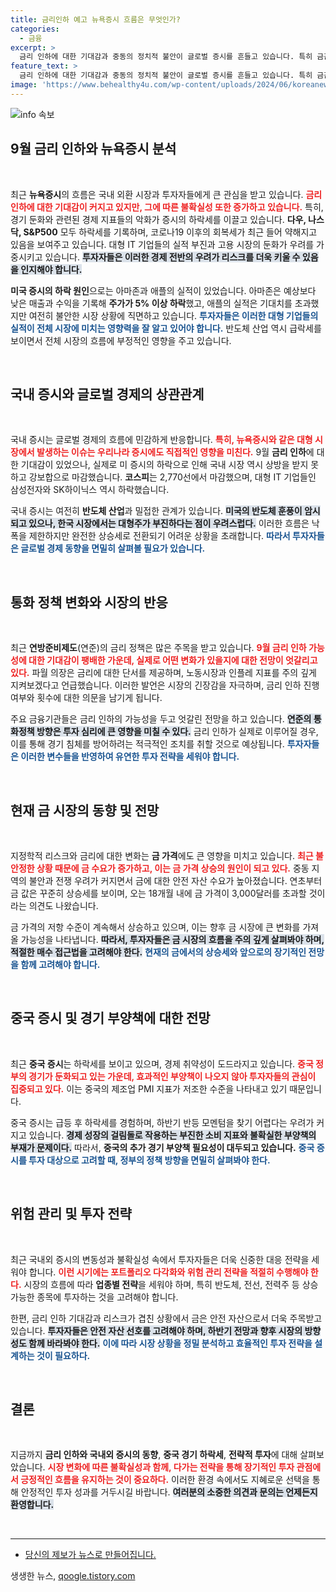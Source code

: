 ```yaml
---
title: 금리인하 예고 뉴욕증시 흐름은 무엇인가?
categories:
  - 금융
excerpt: >
  금리 인하에 대한 기대감과 중동의 정치적 불안이 글로벌 증시를 흔들고 있습니다. 특히 금값이 상승세를 이어가는 가운데, 중국 증시의 하락세와 미국의 경기 둔화 우려가 향후 투자 전략에 중요한 변수로 작용할 전망입니다. 클릭해 자세한 분석을 확인하세요!
feature_text: >
  금리 인하에 대한 기대감과 중동의 정치적 불안이 글로벌 증시를 흔들고 있습니다. 특히 금값이 상승세를 이어가는 가운데, 중국 증시의 하락세와 미국의 경기 둔화 우려가 향후 투자 전략에 중요한 변수로 작용할 전망입니다. 클릭해 자세한 분석을 확인하세요!
image: 'https://www.behealthy4u.com/wp-content/uploads/2024/06/koreanews.jpg'
---
```


<p><img src="https://www.behealthy4u.com/wp-content/uploads/2024/06/koreanews.jpg" alt="info 속보" /></p>

<h2 data-ke-size="size26">9월 금리 인하와 뉴욕증시 분석</h2>

<p data-ke-size="size16">&nbsp;</p>

<p>최근 <strong>뉴욕증시</strong>의 흐름은 국내 외환 시장과 투자자들에게 큰 관심을 받고 있습니다. <b><span style="color: #ee2323;">금리 인하에 대한 기대감이 커지고 있지만, 그에 따른 불확실성 또한 증가하고 있습니다.</span></b> 특히, 경기 둔화와 관련된 경제 지표들의 악화가 증시의 하락세를 이끌고 있습니다. <strong>다우, 나스닥, S&amp;P500</strong> 모두 하락세를 기록하며, 코로나19 이후의 회복세가 최근 들어 약해지고 있음을 보여주고 있습니다. 대형 IT 기업들의 실적 부진과 고용 시장의 둔화가 우려를 가중시키고 있습니다. <b><span style="background-color: #21538527;">투자자들은 이러한 경제 전반의 우려가 리스크를 더욱 키울 수 있음을 인지해야 합니다.</span></b> </p>

<p><strong>미국 증시의 하락 원인</strong>으로는 아마존과 애플의 실적이 있었습니다. 아마존은 예상보다 낮은 매출과 수익을 기록해 <strong>주가가 5% 이상 하락</strong>했고, 애플의 실적은 기대치를 초과했지만 여전히 불안한 시장 상황에 직면하고 있습니다. <b><span style="color: #1a5490;">투자자들은 이러한 대형 기업들의 실적이 전체 시장에 미치는 영향력을 잘 알고 있어야 합니다.</span></b> 반도체 산업 역시 급락세를 보이면서 전체 시장의 흐름에 부정적인 영향을 주고 있습니다.</p>

<p data-ke-size="size16">&nbsp;</p>

<h2 data-ke-size="size26">국내 증시와 글로벌 경제의 상관관계</h2>

<p data-ke-size="size16">&nbsp;</p>

<p>국내 증시는 글로벌 경제의 흐름에 민감하게 반응합니다. <b><span style="color: #ee2323;">특히, 뉴욕증시와 같은 대형 시장에서 발생하는 이슈는 우리나라 증시에도 직접적인 영향을 미친다.</span></b> 9월 <strong>금리 인하</strong>에 대한 기대감이 있었으나, 실제로 미 증시의 하락으로 인해 국내 시장 역시 상방을 받지 못하고 강보합으로 마감했습니다. <strong>코스피</strong>는 2,770선에서 마감했으며, 대형 IT 기업들인 삼성전자와 SK하이닉스 역시 하락했습니다. </p>

<p>국내 증시는 여전히 <strong>반도체 산업</strong>과 밀접한 관계가 있습니다. <b><span style="background-color: #21538527;">미국의 반도체 훈풍이 암시되고 있으나, 한국 시장에서는 대형주가 부진하다는 점이 우려스럽다.</span></b> 이러한 흐름은 낙폭을 제한하지만 완전한 상승세로 전환되기 어려운 상황을 초래합니다. <b><span style="color: #1a5490;">따라서 투자자들은 글로벌 경제 동향을 면밀히 살펴볼 필요가 있습니다.</span></b></p>

<p data-ke-size="size16">&nbsp;</p>

<h2 data-ke-size="size26">통화 정책 변화와 시장의 반응</h2>

<p data-ke-size="size16">&nbsp;</p>

<p>최근 <strong>연방준비제도</strong>(연준)의 금리 정책은 많은 주목을 받고 있습니다. <b><span style="color: #ee2323;">9월 금리 인하 가능성에 대한 기대감이 팽배한 가운데, 실제로 어떤 변화가 있을지에 대한 전망이 엇갈리고 있다.</span></b> 파월 의장은 금리에 대한 단서를 제공하며, 노동시장과 인플레 지표를 주의 깊게 지켜보겠다고 언급했습니다. 이러한 발언은 시장의 긴장감을 자극하며, 금리 인하 진행 여부와 횟수에 대한 의문을 남기게 됩니다.</p>

<p>주요 금융기관들은 금리 인하의 가능성을 두고 엇갈린 전망을 하고 있습니다. <b><span style="background-color: #21538527;">연준의 통화정책 방향은 투자 심리에 큰 영향을 미칠 수 있다.</span></b> 금리 인하가 실제로 이루어질 경우, 이를 통해 경기 침체를 방어하려는 적극적인 조치를 취할 것으로 예상됩니다. <b><span style="color: #1a5490;">투자자들은 이러한 변수들을 반영하여 유연한 투자 전략을 세워야 합니다.</span></b></p>

<p data-ke-size="size16">&nbsp;</p>

<h2 data-ke-size="size26">현재 금 시장의 동향 및 전망</h2>

<p data-ke-size="size16">&nbsp;</p>

<p>지정학적 리스크와 금리에 대한 변화는 <strong>금 가격</strong>에도 큰 영향을 미치고 있습니다. <b><span style="color: #ee2323;">최근 불안정한 상황 때문에 금 수요가 증가하고, 이는 금 가격 상승의 원인이 되고 있다.</span></b> 중동 지역의 불안과 전쟁 우려가 커지면서 금에 대한 안전 자산 수요가 높아졌습니다. 연초부터 금 값은 꾸준히 상승세를 보이며, 오는 18개월 내에 금 가격이 3,000달러를 초과할 것이라는 의견도 나왔습니다.</p>

<p>금 가격의 저항 수준이 계속해서 상승하고 있으며, 이는 향후 금 시장에 큰 변화를 가져올 가능성을 나타냅니다. <b><span style="background-color: #21538527;">따라서, 투자자들은 금 시장의 흐름을 주의 깊게 살펴봐야 하며, 적절한 매수 접근법을 고려해야 한다.</span></b> <b><span style="color: #1a5490;">현재의 금에서의 상승세와 앞으로의 장기적인 전망을 함께 고려해야 합니다.</span></b></p>

<p data-ke-size="size16">&nbsp;</p>

<h2 data-ke-size="size26">중국 증시 및 경기 부양책에 대한 전망</h2>

<p data-ke-size="size16">&nbsp;</p>

<p>최근 <strong>중국 증시</strong>는 하락세를 보이고 있으며, 경제 취약성이 도드라지고 있습니다. <b><span style="color: #ee2323;">중국 정부의 경기가 둔화되고 있는 가운데, 효과적인 부양책이 나오지 않아 투자자들의 관심이 집중되고 있다.</span></b> 이는 중국의 제조업 PMI 지표가 저조한 수준을 나타내고 있기 때문입니다. </p>

<p>중국 증시는 급등 후 하락세를 경험하며, 하반기 반등 모멘텀을 찾기 어렵다는 우려가 커지고 있습니다. <b><span style="background-color: #21538527;">경제 성장의 걸림돌로 작용하는 부진한 소비 지표와 불확실한 부양책의 부재가 문제이다.</span></b> 따라서, <strong>중국의 추가 경기 부양책 필요성이 대두되고 있습니다.</strong> <b><span style="color: #1a5490;">중국 증시를 투자 대상으로 고려할 때, 정부의 정책 방향을 면밀히 살펴봐야 한다.</span></b></p>

<p data-ke-size="size16">&nbsp;</p>

<h2 data-ke-size="size26">위험 관리 및 투자 전략</h2>

<p data-ke-size="size16">&nbsp;</p>

<p>최근 국내외 증시의 변동성과 불확실성 속에서 투자자들은 더욱 신중한 대응 전략을 세워야 합니다. <b><span style="color: #ee2323;">이런 시기에는 포트폴리오 다각화와 위험 관리 전략을 적절히 수행해야 한다.</span></b> 시장의 흐름에 따라 <strong>업종별 전략</strong>을 세워야 하며, 특히 반도체, 전선, 전력주 등 상승 가능한 종목에 투자하는 것을 고려해야 합니다.</p>

<p>한편, 금리 인하 기대감과 리스크가 겹친 상황에서 금은 안전 자산으로서 더욱 주목받고 있습니다. <b><span style="background-color: #21538527;">투자자들은 안전 자산 선호를 고려해야 하며, 하반기 전망과 향후 시장의 방향성도 함께 바라봐야 한다.</span></b> <b><span style="color: #1a5490;">이에 따라 시장 상황을 정밀 분석하고 효율적인 투자 전략을 설계하는 것이 필요하다.</span></b></p>

<p data-ke-size="size16">&nbsp;</p>

<h2 data-ke-size="size26">결론</h2>

<p data-ke-size="size16">&nbsp;</p>

<p>지금까지 <strong>금리 인하와 국내외 증시의 동향</strong>, <strong>중국 경기 하락세</strong>, <strong>전략적 투자</strong>에 대해 살펴보았습니다. <b><span style="color: #ee2323;">시장 변화에 따른 불확실성과 함께, 다가는 전략을 통해 장기적인 투자 관점에서 긍정적인 흐름을 유지하는 것이 중요하다.</span></b> 이러한 환경 속에서도 지혜로운 선택을 통해 안정적인 투자 성과를 거두시길 바랍니다. <b><span style="background-color: #21538527;">여러분의 소중한 의견과 문의는 언제든지 환영합니다.</span></b> </p>

<p data-ke-size="size16">&nbsp;</p>

<hr />

<ul>
    <li><a href="https://url.kr/9pghjn">당신의 제보가 뉴스로 만들어집니다.</a></li>
</ul>
생생한 뉴스, <a href="https://qoogle.tistory.com" rel="dofollow">qoogle.tistory.com</a>


